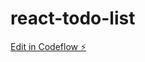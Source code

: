 # react-todo-list

[Edit in Codeflow ⚡️](https://stackblitz.com/~/github.com/Bharath19/react-todo-list)